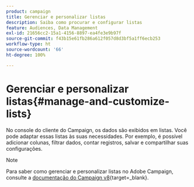 ```yaml
---
product: campaign
title: Gerenciar e personalizar listas
description: Saiba como procurar e configurar listas
feature: Audiences, Data Management
exl-id: 21656cc2-15a1-4156-8897-ea4fe3e9b97f
source-git-commit: f43b15e61fb286a612f057d8d3bf5a1ff6ecb253
workflow-type: ht
source-wordcount: '66'
ht-degree: 100%

---
```


# Gerenciar e personalizar listas{#manage-and-customize-lists}



No console do cliente do Campaign, os dados são exibidos em listas. Você pode adaptar essas listas às suas necessidades. Por exemplo, é possível adicionar colunas, filtrar dados, contar registros, salvar e compartilhar suas configurações.

>[!NOTE]
>
>Para saber como gerenciar e personalizar listas no Adobe Campaign, consulte a [documentação do Campaign v8](https://experienceleague.adobe.com/pt-br/docs/campaign/campaign-v8/config/configuration/ui-settings#customize-lists){target=_blank}.

<!--
## Count records {#counting-records}

By default, Adobe Campaign loads the first 200 records of a list. This means that the display does not necessarily show all the records of the table you are viewing. You can run a count of the number of records in the list and load more records.

In the lower right-hand part of the list screen, a **[!UICONTROL counter]** shows how many records have been loaded and the total number of records in the database (after applying any filters):

![](assets/s_ncs_user_nb_200_0.png)

If a "**?**" appears instead of the number on the right, click the counter to launch the calculation.

### Load more records {#loading-more-records}

To load (and therefore display) additional records (200 lines by default) click **[!UICONTROL Continue loading]**.

![](assets/s_ncs_user_load_list.png)

To load all the records, right-click the list and select **[!UICONTROL Load all]**.

>[!CAUTION]
>
>Depending on the number of records, the time for loading the full list can be long.

### Change default number of records {#change-default-number-of-records}

To change the default number of records loaded, click **[!UICONTROL Configure list]** in the bottom right-hand corner of the list.

![](assets/s_ncs_user_configure_list.png)

In the list configuration window, click **[!UICONTROL Advanced parameters]** (bottom left) and change the number of lines to retrieve.

![](assets/s_ncs_user_configurelist_advancedparam.png)

## Configure lists {#configuring-lists}

### Add columns {#add-columns}

There are two ways to add a column in a list.

You can quickly add a column to a list from the detail of a record. To do this:

1. From a detail screen, right-click the field you want to display in a column.
1. Select **[!UICONTROL Add in the list]**.

   The column is added to the right of the existing columns.

![](assets/s_ncs_user_add_in_list.png)

Another way to add columns, for example if you want to display data which is not displayed on the detail screen, is to use the list configuration window. To do this:

1. Click **[!UICONTROL Configure list]** below and to the right of the list.

   ![](assets/s_ncs_user_configure_list.png)

1. In the list configuration window, double-click the field to be added in the **[!UICONTROL Available fields]** list in order to add it to the **[!UICONTROL Output columns]**. 

   ![](assets/s_ncs_user_configurelist.png)

   >[!NOTE]
   >
   >By default, advanced fields are not displayed. To display them, click **Display advanced fields** below and to the right of the list of available fields.
   >
   >The labels are displayed by table and then in alphabetical order.
   >
   >Use the **Search** field to run a search in the available fields. For further information, refer to [this section](#sorting-a-list).
   >
   >Fields are identified by specific icons: SQL fields, linked tables, calculated fields, etc. For each field selected, the description is displayed under the list of available fields. [Learn more](#configuring-lists).  
   >
   >You can also sort and filter data. See [this section](../../platform/using/filtering-options.md).

1. Repeat for each column to be displayed.
1. Use the arrows to modify the **display order**. The highest column will be on the left in the list of records.

   ![](assets/s_ncs_user_columns_order_down.png)

1. If you need, you can click **[!UICONTROL Distribution of values]** to view the repartition of values for the selected field in the current folder.

   ![](assets/s_ncs_user_configurelist_values.png)

1. Click **[!UICONTROL OK]** to confirm the configuration and display the result.

### Create a new column {#create-a-new-column}

You can create new columns to display additional fields in the list. To do this:

1. Click **[!UICONTROL Configure the list]** at below and to the right of the list.
1. Click **[!UICONTROL Add]** to display a new field in the list.

### Remove a column {#remove-a-column}

You can mask one or more columns in a list of records using **[!UICONTROL Configure list]** located below and to the right of the list.

![](assets/s_ncs_user_configure_list.png)

In the list configuration window, select the column to be masked from the **[!UICONTROL Output columns]** zone, and click the delete button.

![](assets/s_ncs_user_removecolumn_icon.png)

Repeat for each column to be masked. Click **[!UICONTROL OK]** to confirm the configuration and display the result.

### Adjust column width {#adjust-column-width}

When a list is active, i.e. at least one line is selected, you can use F9 to adjust the width of the columns so that all the columns can be displayed on screen.

### Display data in sub-folders {#display-sub-folders-records}

Lists can display:

* Either the records contained in the selected folder only,
* Or the records in the selected folder AND its sub-folders.

To switch from one display mode to the other, click **[!UICONTROL Display sub-levels]** in the toolbar.

![](assets/s_ncs_user_display_children_icon.png)

## Save a list configuration {#saving-a-list-configuration}

The list configurations are defined locally at the workstation level. When the local cache is cleared, local configurations are disabled.

By default, the defined display parameters apply to all lists with the corresponding folder type. Thus, when you modify how the list of recipients is displayed from a folder, this configuration will be applied to all the other recipient folders.

It is, however, possible to save more than one configuration to be applied to different folders of the same type. The configuration is saved with the properties of the folder containing the data and can be reapplied.

For example, for a delivery folder, it is possible to configure the following display:

![](assets/s_ncs_user_folder_save_config_1.png)

To save this list configuration so that it can be reused, follow the steps below:

1. Right click the folder containing the displayed data.
1. Select **[!UICONTROL Properties]**.
1. Click **[!UICONTROL Advanced settings]** and then specify a name in the **[!UICONTROL Configuration]** field. 

   ![](assets/s_ncs_user_folder_save_config_2.png)

1. Click **[!UICONTROL OK]** and then click **[!UICONTROL Save]**.

You can then apply this configuration to another **Delivery** folder:

![](assets/s_ncs_user_folder_save_config_3.png)

Click **[!UICONTROL Save]** in the folder properties window. The list display is modified to match the specified configuration:

![](assets/s_ncs_user_folder_save_config_5.png)

## Export a list {#exporting-a-list}

To export data from a list, you must use an export assistant. To access it, select the elements to be exported from the list, right-click and select **[!UICONTROL Export...]**.

The use of the import and export functions is explained in [Generic imports and exports](../../platform/using/about-generic-imports-exports.md).

>[!CAUTION]
>
>Elements from a list must not be exported using the Copy/Paste function.

## Sort a list {#sorting-a-list}

Lists can contain a large amount of data. You can sort these data or apply simple or advanced filters. Sorting lets you display data in ascending or descending order. Filters let you define and combine criteria to display selected data only.

Click the column header to apply an ascending or descending sort, or to cancel data sorting. Active sort status and sorting order are indicated by a blue arrow before the column label. A red dash before the column label means that the sort is applied to data indexed from the database. This sorting method is used to optimize sort jobs.

You can also configure sorting or combine sort criteria. To do this, follow the steps below:

1. **[!UICONTROL Configure list]** below and to the right of the list. 

   ![](assets/s_ncs_user_configure_list.png)

1. In the list configuration window, click the **[!UICONTROL Sorting]** tab.
1. Select the fields to sort and the sort direction (ascending or descending).

   ![](assets/s_ncs_user_configurelist_sort.png)

1. Sort priority is defined by the order of the sort columns. To change the priority, use the appropriate icons to change the order of the columns.

   ![](assets/s_ncs_user_configurelist_move.png)

   Sort priority does not affect the display of the columns in the list.

1. Click **[!UICONTROL Ok]** to confirm this configuration and display the result in the list.

### Searching elements {#running-a-search}

You can run a search of the available fields in an editor using the **[!UICONTROL Search]** field located above the list of fields. Press **Enter** on the keyboard or browse the list. The fields that match your search will have bold labels.

>[!NOTE]
>
>You can create filters to display only some of the data in a list. [Learn more](../../platform/using/creating-filters.md).
-->